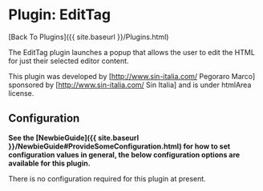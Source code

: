 # Plugin: EditTag

[Back To Plugins]({{ site.baseurl }}/Plugins.html)

The EditTag plugin launches a popup that allows the user to edit the HTML for just their selected editor content.

This plugin was developed by [http://www.sin-italia.com/ Pegoraro Marco] sponsored by [http://www.sin-italia.com/ Sin Italia] and is under htmlArea license.


## Configuration

**See the [NewbieGuide]({{ site.baseurl }}/NewbieGuide#ProvideSomeConfiguration.html) for how to set configuration values in general, the below configuration options are available for this plugin.**

There is no configuration required for this plugin at present.
